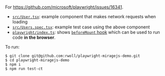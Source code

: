 For https://github.com/microsoft/playwright/issues/16341.

- [`src/User.tsx`](src/Users.tsx): example component that makes network requests when loading
- [`src/Users.spec.tsx`](src/Users.spec.tsx): example test case using the above component
- [`playwright/index.ts`](playwright/index.ts): shows [`beforeMount` hook](https://playwright.dev/docs/release-notes#-component-tests-update) which can be used to run code **in the browser**.

To run:

```
$ git clone git@github.com:rwoll/playwright-miragejs-demo.git
$ cd playwright-miragejs-demo
$ npm i
$ npm run test-ct
```